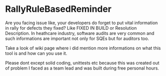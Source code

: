 # RallyRuleBasedReminder
Are you facing issue like, your developers do forget to put vital information in rally for defects they fixed? Like FIXED IN BUILD or Resolution Description. In heathcare industry, software audits are very common and such informations are important not only for SQEs but for auditors too.

Take a look of wiki page where i did mention more informations on what this tool is and how can you use it. 


Please dont except solid coding, unittests etc because this was created out of problem I faced as a team lead and was built during free personal hours.
